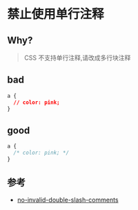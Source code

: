 # 禁止使用单行注释

## Why?

> CSS 不支持单行注释,请改成多行块注释

## bad

```css
a {
  // color: pink;
}
```

## good

```css
a {
  /* color: pink; */
}
```

## 参考

- [no-invalid-double-slash-comments](https://stylelint.io/user-guide/rules/list/no-invalid-double-slash-comments)
